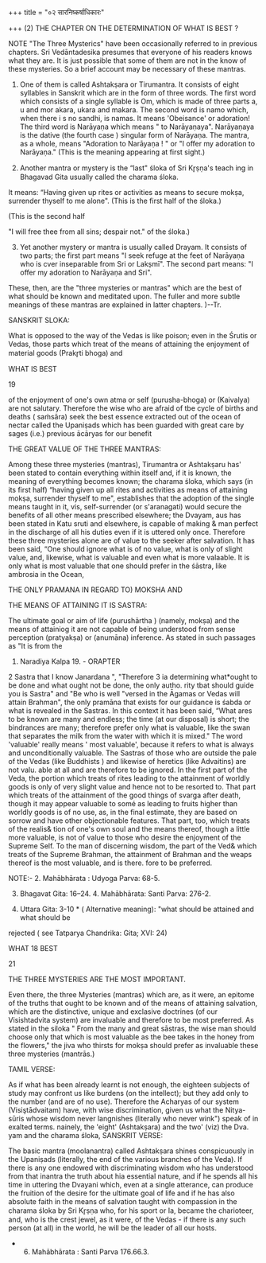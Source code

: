 +++
title = "०२ सारनिष्कर्षाधिकारः"

+++
(2) THE CHAPTER ON THE DETERMINATION OF WHAT IS BEST ? 

NOTE "The Three Mysterics" have been occasionally referred to in previous chapters. Sri Vedāntadesika presumes that everyone of his readers knows what they are. It is just possible that some of them are not in the know of these mysteries. So a brief account may be necessary of these mantras. 

1. One of them is called Ashtakṣara or Tirumantra. It consists of eight syllables in Sanskrit which are in the form of three words. The first word which consists of a single syllable is Om, which is made of three parts a, u and mor akara, ukara and makara. The second word is namo which, when there i s no sandhi, is namas. It means 'Obeisance' or adoration! The third word is Narāyaṇa which means " to Narāyaṇaya". Narāyaṇaya is the dative (the fourth case ) singular form of Narāyaṇa. The mantra, as a whole, means "Adoration to Narāyaṇa ! " or "I offer my adoration to Narāyaṇa." (This is the meaning appearing at first sight.) 

2. Another mantra or mystery is the “last" śloka of Sri Kr̥ṣṇa's teach ing in Bhagavad Gita usually called the charama śloka. 

It means: “Having given up rites or activities as means to secure mokṣa, surrender thyself to me alone". (This is the first half of the śloka.) 

(This is the second half 

"I will free thee from all sins; despair not." of the śloka.) 

3. Yet another mystery or mantra is usually called Drayam. It consists of two parts; the first part means "I seek refuge at the feet of Narāyaṇa who is cver inseparable from Sri or Lakṣmī". The second part means: "I offer my adoration to Narāyaṇa and Sri". 

These, then, are the "three mysteries or mantras" which are the best of what should be known and meditated upon. The fuller and more subtle meanings of these mantras are explained in latter chapters. )--Tr. 

SANSKRIT SLOKA: 

What is opposed to the way of the Vedas is like poison; even in the Śrutis or Vedas, those parts which treat of the means of attaining the enjoyment of material goods (Prakr̥ti bhoga) and 

WHAT IS BEST 

19 

of the enjoyment of one's own atma or self (purusha-bhoga) or (Kaivalya) are not salutary. Therefore the wise who are afraid of tbe cycle of births and deaths ( saṁsāra) seek the best essence extracted out of the ocean of nectar called the Upaniṣads which has been guarded with great care by sages (i.e.) previous ācāryas for our benefit 

THE GREAT VALUE OF THE THREE MANTRAS: 

Among these three mysteries (mantras), Tirumantra or Ashtakṣaru has' been stated to contain everything within itself and, if it is known, the meaning of everything becomes known; the charama śloka, which says (in its first half) “having given up all rites and activities as means of attaining mokṣa, surrender thyself to me", establishes that the adoption of the single means taught in it, vis, self-surrender (or s'aranagati) would secure the benefits of all other means prescribed elsewhere; the Dvayam, aus has been stated in Katu sruti and elsewhere, is capable of making & man perfect in the discharge of all his duties even if it is uttered only once. Therefore these three mysteries alone are of value to the seeker after salvation. It has been said, “One should ignore what is of no value, what is only of slight value, and, likewise, what is valuable and even what is more valaable. It is only what is most valuable that one should prefer in the śāstra, like ambrosia in the Ocean, 

THE ONLY PRAMANA IN REGARD TO) MOKSHA AND 

THE MEANS OF ATTAINING IT IS SASTRA: 

The ultimate goal or aim of life (purushārtha ) (namely, mokṣa) and the means of attainiog it are not capable of being understood from sense perception (pratyakṣa) or (anumāna) inference. As stated in such passages as "It is from the 

1. Naradiya Kalpa 19. - ORAPTER 

2 Sastra that I know Janardana ", "Therefore 3 ia determining what\*ought to be done and what ought not be done, the only autho. rity tbat should guide you is Sastra" and "Be who is well "versed in the Āgamas or Vedas will attain Brahman", the only pramāna that exists for our guidance is śabda or what is revealed in the Sastras. In this context it has been said, “What ares to be known are many and endless; the time (at our disposal) is short; the bindrances are many; therefore prefer only what is valuable, like the swan that separates the milk from the water with which it is mixed." The word 'valuable' really means ' most valuable', because it refers to what is always and unconditionally valuable. The Sastras of those who are outside the pale of the Vedas (like Buddhists ) and likewise of heretics (like Advaitins) are not valu. able at all and are therefore to be ignored. In the first part of the Veda, the portion which treats of rites leading to the attainment of worldly goods is only of very slight value and hence not to be resorted to. That part which treats of the attainment of the good things of svarga after death, though it may appear valuable to somé as leading to fruits higher than worldly goods is of no use, as, in the final estimate, they are based on sorrow and have other objectionable features. That part, too, which treats of the realis& tion of one's own soul and the means thereof, though a little more valuable, is not of value to those who desire the enjoyment of the Supreme Self. To the man of discerning wisdom, the part of the Ved& which treats of the Supreme Brahman, the attainment of Brahman and the weaps thereof is the most valuable, and is there. fore to be preferred. 

NOTE:- 2. Mahābhārata : Udyoga Parva: 68-5. 

3. Bhagavat Gita: 16–24. 4. Mahābhārata: Santi Parva: 276-2. 

5. Uttara Gita: 3-10 \* ( Alternative meaning): "what should be attained and what should be 

rejected ( see Tatparya Chandrika: Gita; XVI: 24) 

WHAT 18 BEST 

21 

THE THREE MYSTERIES ARE THE MOST IMPORTANT. 

Even there, the three Mysteries (mantras) which are, as it were, an epitome of the truths that ought to be known and of the means of attaining salvation, which are the distinctive, unique and exclasive doctrines (of our Visishtadvita system) are invaluable and therefore to be most preferred. As stated in the siloka " From the many and great sāstras, the wise man should choose only that which is most valuable as the bee takes in the honey from the flowers," the jiva who thirsts for mokṣa should prefer as invaluable these three mysteries (mantrās.) 

TAMIL VERSE: 

As if what has been already learnt is not enough, the eighteen subjects of study may confront us like burdens (on the intellect); but they add only to the number (and are of no use). Therefore the Acharyas of our system (Visiştādvaitam) have, with wise discrimination, given us what the Nitya-sūris whose wisdom never langnishes (literally who never wink") speak of in exalted terms. nainely, the 'eight' (Ashtakṣara) and the two' (viz) the Dva. yam and the charama śloka, SANSKRIT VERSE: 

The basic mantra (moolanantra) called Ashtakṣara shines conspicuously in the Upaniṣads (literally, the end of the various branches of the Veda). If there is any one endowed with discriminating wisdom who has understood from that inantra the truth about hia essential nature, and if he spends all his time in uttering the Dvayani which, even at a single atterance, can produce the fruition of the desire for the ultimate goal of life and if he has also absolute faith in the means of salvation taught with compassion in the charama śloka by Sri Kr̥ṣṇa who, for his sport or Ia, became the charioteer, and, who is the crest jewel, as it were, of the Vedas - if there is any such person (at all) in the world, he will be the leader of all our hosts. 

- 6. Mahābhārata : Santi Parva 176.66.3. 
